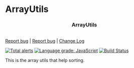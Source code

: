 # ArrayUtils

<p>
    <h3 align="center">ArrayUtils</h3>
    <br>
    <a href="https://github.com/BcnChsBrgr/ArrayUtils/issues/new?labels=bug">Report bug</a> |
    <a href="https://github.com/BcnChsBrgr/ArrayUtils/issues/new">Report bug</a> | <a href="https://github.com/BcnChsBrgr/ArrayUtils/blob/main/CHANGELOG.md">Change Log</a>
</p>

[![Total alerts](https://img.shields.io/lgtm/alerts/g/BcnChsBrgr/ArrayUtils.svg?logo=lgtm&logoWidth=18)](https://lgtm.com/projects/g/BcnChsBrgr/ArrayUtils/alerts/)
[![Language grade: JavaScript](https://img.shields.io/lgtm/grade/javascript/g/BcnChsBrgr/ArrayUtils.svg?logo=lgtm&logoWidth=18)](https://lgtm.com/projects/g/BcnChsBrgr/ArrayUtils/context:javascript)
[![Build Status](https://app.travis-ci.com/BcnChsBrgr/ArrayUtils.svg?branch=main)](https://app.travis-ci.com/BcnChsBrgr/ArrayUtils)

This is the array utils that help sorting.
